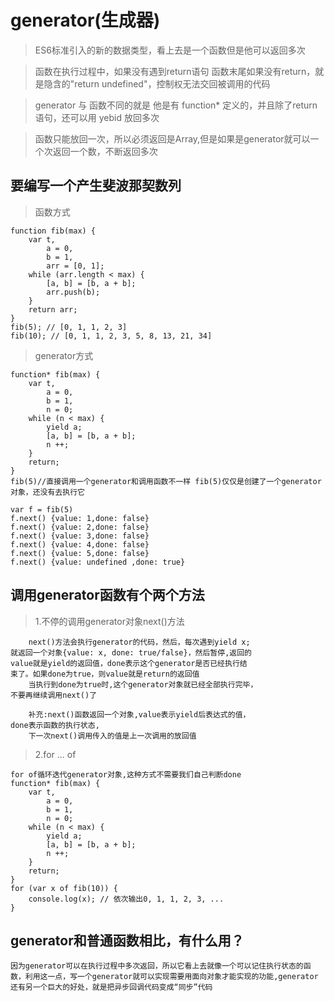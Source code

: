   
# generator(生成器) 

> ES6标准引入的新的数据类型，看上去是一个函数但是他可以返回多次

> 函数在执行过程中，如果没有遇到return语句 函数末尾如果没有return，就是隐含的"return undefined"，控制权无法交回被调用的代码

> generator 与 函数不同的就是 他是有 function* 定义的，并且除了return语句，还可以用 yebid 放回多次

> 函数只能放回一次，所以必须返回是Array,但是如果是generator就可以一个次返回一个数，不断返回多次

## 要编写一个产生斐波那契数列

> 函数方式

    function fib(max) {
        var t,
            a = 0,
            b = 1,
            arr = [0, 1];
        while (arr.length < max) {
            [a, b] = [b, a + b];
            arr.push(b);
        }
        return arr;
    }
    fib(5); // [0, 1, 1, 2, 3]
    fib(10); // [0, 1, 1, 2, 3, 5, 8, 13, 21, 34]
    
> generator方式

    function* fib(max) {
        var t,
            a = 0,
            b = 1,
            n = 0;
        while (n < max) {
            yield a;
            [a, b] = [b, a + b];
            n ++;
        }
        return;
    }
    fib(5)//直接调用一个generator和调用函数不一样 fib(5)仅仅是创建了一个generator对象，还没有去执行它
   
    var f = fib(5)
    f.next() {value: 1,done: false}
    f.next() {value: 2,done: false}
    f.next() {value: 3,done: false}
    f.next() {value: 4,done: false}
    f.next() {value: 5,done: false}   
    f.next() {value: undefined ,done: true}

## 调用generator函数有个两个方法

> 1.不停的调用generator对象next()方法

        next()方法会执行generator的代码，然后，每次遇到yield x;
    就返回一个对象{value: x, done: true/false}，然后暂停,返回的
    value就是yield的返回值，done表示这个generator是否已经执行结
    束了。如果done为true，则value就是return的返回值
        当执行到done为true时,这个generator对象就已经全部执行完毕，
    不要再继续调用next()了

        补充:next()函数返回一个对象,value表示yield后表达式的值，
    done表示函数的执行状态,
        下一次next()调用传入的值是上一次调用的放回值
  
> 2.for ... of

    for of循环迭代generator对象,这种方式不需要我们自己判断done
    function* fib(max) {
        var t,
            a = 0,
            b = 1,
            n = 0;
        while (n < max) {
            yield a;
            [a, b] = [b, a + b];
            n ++;
        }
        return;
    }
    for (var x of fib(10)) {
        console.log(x); // 依次输出0, 1, 1, 2, 3, ...
    }

## generator和普通函数相比，有什么用？

    因为generator可以在执行过程中多次返回，所以它看上去就像一个可以记住执行状态的函数，利用这一点，写一个generator就可以实现需要用面向对象才能实现的功能,generator还有另一个巨大的好处，就是把异步回调代码变成“同步”代码